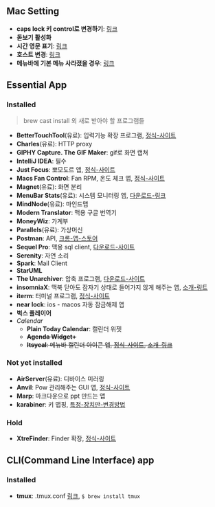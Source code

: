 ## Mac Setting

- **caps lock 키 control로 변경하기**: [링크](http://macnews.tistory.com/2240)
- **돋보기 활성화**
- **시간 영문 표기**: [링크](http://macnews.tistory.com/988)
- **호스트 변경**: [링크](http://exifeedi.tistory.com/240)
- **메뉴바에 기본 메뉴 사라졌을 경우**: [링크](http://iprize.tistory.com/574)

## Essential App

### Installed

> brew cast install 외 새로 받아야 할 프로그램들

- **BetterTouchTool**(유료): 입력기능 확장 프로그램, [정식-사이트](http://www.boastr.net/)
- **Charles**(유료): HTTP proxy
- **GIPHY Capture. The GIF Maker**: gif로 화면 캡쳐
- **IntelliJ IDEA**: 필수
- **Just Focus**: 뽀모도르 앱, [정식-사이트](http://climstudio.com/justfocus/)
- **Macs Fan Control**: Fan RPM, 온도 체크 앱, [정식-사이트](http://www.crystalidea.com/products?source=fancontrol_mac)
- **Magnet**(유료): 화면 분리
- **MenuBar Stats**(유료): 시스템 모니터링 앱, [다운로드-링크](https://itunes.apple.com/kr/app/id714196447?mt=12)
- **MindNode**(유료): 마인드맵
- **Modern Translator**: 맥용 구글 번역기
- **MoneyWiz**: 가계부
- **Parallels**(유료): 가상머신
- **Postman**: API, [크롬-앱-스토어](https://chrome.google.com/webstore/detail/postman/fhbjgbiflinjbdggehcddcbncdddomop)
- **Sequel Pro**: 맥용 sql client,  [다운로드-사이트](http://www.sequelpro.com/)
- **Serenity**: 자연 소리
- **Spark**: Mail Client
- **StarUML**
- **The Unarchiver**: 압축 프로그램, [다운로드-사이트](http://unarchiver.c3.cx/unarchiver)
- **insomniaX**: 맥북 닫아도 잠자기 상태로 들어가지 않게 해주는 앱, [소개-링트](http://macnews.tistory.com/131)
- **iterm**: 터미널 프로그램, [정식-사이트](https://www.iterm2.com/index.html)
- **near lock**: ios - macos 자동 잠금해제 앱
- **벅스 플레이어**
- *Calendar*
    - **Plain Today Calendar**: 캘린더 위젯
    - ~~**Agenda Widget+**~~
    - ~~**Itsycal**: 메뉴바 캘린더 아이콘 앱, [정식-사이트](https://www.mowglii.com/itsycal/), [소개-링크](http://macnews.tistory.com/3023)~~

### Not yet installed

- **AirServer**(유료): 디바이스 미러링
- **Anvil**: Pow 관리해주는 GUI 앱, [정식-사이트](http://anvilformac.com/index.html)
- **Marp**: 마크다운으로 ppt 만드는 앱
- **karabiner**: 키 맵핑, [특정-장치만-변경방법](http://algobomyun.tistory.com/348)

### Hold

- **XtreFinder**: Finder 확장, [정식-사이트](http://www.trankynam.com/xtrafinder/)

## CLI(Command Line Interface) app

### Installed

- **tmux**: .tmux.conf [링크](https://github.com/gpakosz/.tmux), `$ brew install tmux`
